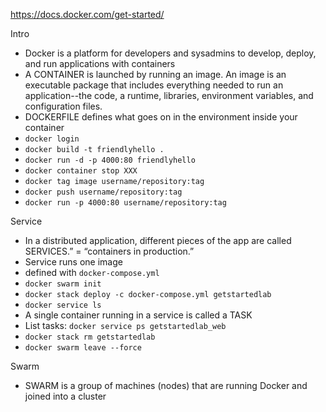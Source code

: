 https://docs.docker.com/get-started/

Intro
- Docker is a platform for developers and sysadmins to develop, deploy, and run applications with containers
- A CONTAINER is launched by running an image. An image is an executable package that includes everything needed to run an application--the code, a runtime, libraries, environment variables, and configuration files.
- DOCKERFILE defines what goes on in the environment inside your container
- `docker login`
- `docker build -t friendlyhello .`
- `docker run -d -p 4000:80 friendlyhello`
- `docker container stop XXX`
- `docker tag image username/repository:tag`
- `docker push username/repository:tag`
- `docker run -p 4000:80 username/repository:tag`

Service
- In a distributed application, different pieces of the app are called SERVICES.” = “containers in production.”
- Service runs one image
- defined with `docker-compose.yml`
- `docker swarm init`
- `docker stack deploy -c docker-compose.yml getstartedlab`
- `docker service ls`
- A single container running in a service is called a TASK
- List tasks: `docker service ps getstartedlab_web`
- `docker stack rm getstartedlab`
- `docker swarm leave --force`

Swarm
- SWARM is a group of machines (nodes) that are running Docker and joined into a cluster
